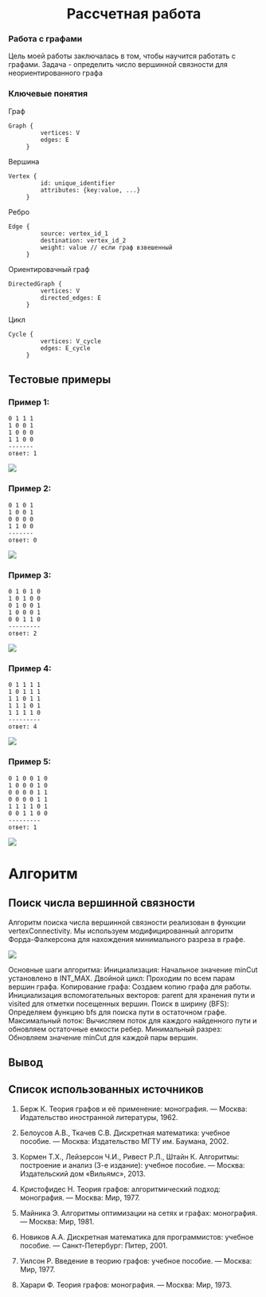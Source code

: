 <h1 align= "center"> Рассчетная работа</h1>

### Работа с графами
Цель моей работы заключалась в том, чтобы научится работать с графами. Задача - определить число вершинной связности для неориентированного графа
### Ключевые понятия

Граф

~~~
Graph {
         vertices: V
         edges: E
     }

~~~

Вершина

```
Vertex {
         id: unique_identifier
         attributes: {key:value, ...}
     }
```

Ребро

~~~
Edge {
         source: vertex_id_1
         destination: vertex_id_2
         weight: value // если граф взвешенный
     }
~~~

Ориентировачный граф

~~~
DirectedGraph {
         vertices: V
         directed_edges: E
     }
~~~

Цикл

~~~
Cycle {
         vertices: V_cycle
         edges: E_cycle
     }
~~~
## Тестовые примеры
### Пример 1:
~~~
0 1 1 1
1 0 0 1
1 0 0 0
1 1 0 0
-------
ответ: 1
~~~
![](./images/граф1.png)

### Пример 2:
~~~
0 1 0 1
1 0 0 1
0 0 0 0
1 1 0 0
-------
ответ: 0
~~~
![](./images/граф2.png)

### Пример 3:
~~~
0 1 0 1 0
1 0 1 0 0
0 1 0 0 1
1 0 0 0 1
0 0 1 1 0
---------
ответ: 2
~~~
![](./images/граф3.png)

### Пример 4:
~~~
0 1 1 1 1
1 0 1 1 1
1 1 0 1 1
1 1 1 0 1
1 1 1 1 0
---------
ответ: 4
~~~
![](./images/граф4.png)

### Пример 5:
~~~
0 1 0 0 1 0
1 0 0 0 1 0
0 0 0 0 1 1
0 0 0 0 1 1
1 1 1 1 0 1
0 0 1 1 0 0
---------
ответ: 1
~~~
![](./images/граф5.png)
# Алгоритм

## Поиск числа вершинной связности
Алгоритм поиска числа вершинной связности реализован в функции vertexConnectivity. Мы используем модифицированный алгоритм Форда-Фалкерсона для нахождения минимального разреза в графе.

![](./images/код1.png)

Основные шаги алгоритма:
Инициализация: Начальное значение minCut установлено в INT_MAX.
Двойной цикл: Проходим по всем парам вершин графа.
Копирование графа: Создаем копию графа для работы.
Инициализация вспомогательных векторов: parent для хранения пути и visited для отметки посещенных вершин.
Поиск в ширину (BFS): Определяем функцию bfs для поиска пути в остаточном графе.
Максимальный поток: Вычисляем поток для каждого найденного пути и обновляем остаточные емкости ребер.
Минимальный разрез: Обновляем значение minCut для каждой пары вершин.
## Вывод

## Список использованных источников
1. Берж К. Теория графов и её применение: монография. — Москва: Издательство иностранной литературы, 1962.

2. Белоусов А.В., Ткачев С.В. Дискретная математика: учебное пособие. — Москва: Издательство МГТУ им. Баумана, 2002.

3. Кормен Т.Х., Лейзерсон Ч.И., Ривест Р.Л., Штайн К. Алгоритмы: построение и анализ (3-е издание): учебное пособие. — Москва: Издательский дом «Вильямс», 2013.

4. Кристофидес Н. Теория графов: алгоритмический подход: монография. — Москва: Мир, 1977.

5. Майника Э. Алгоритмы оптимизации на сетях и графах: монография. — Москва: Мир, 1981.

6. Новиков А.A. Дискретная математика для программистов: учебное пособие. — Санкт-Петербург: Питер, 2001.

7. Уилсон Р. Введение в теорию графов: учебное пособие. — Москва: Мир, 1977.

8. Харари Ф. Теория графов: монография. — Москва: Мир, 1973.




